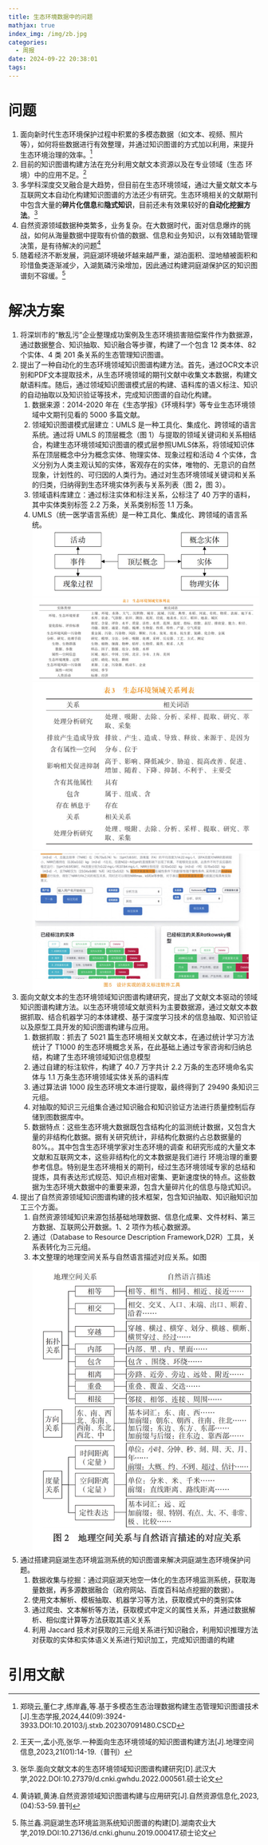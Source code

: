 ```yaml
---
title: 生态环境数据中的问题
mathjax: true
index_img: /img/zb.jpg
categories:
  - 周报
date: 2024-09-22 20:38:01
tags:
---
```

# 问题
1. 面向新时代生态环境保护过程中积累的多模态数据（如文本、视频、照片等），如何将些数据进行有效整理，并通过知识图谱的方式加以利用，来提升生态环境治理的效率。[^1]
2. 目前的知识图谱构建方法在充分利用文献文本资源以及在专业领域（生态 环境）中的应用不足。[^2]
3. 多学科深度交叉融合是大趋势，但目前在生态环境领域，通过大量文献文本与互联网文本自动化构建知识图谱的方法还少有研究。生态环境相关的文献期刊中包含大量的**碎片化信息**和**隐式知识**，目前还未有效果较好的**自动化挖掘方法**。[^3]
4. 自然资源领域数据种类繁多，业务复杂。在大数据时代，面对信息爆炸的挑战，如何从海量数据中提取有价值的数据、信息和业务知识，以有效辅助管理决策，是有待解决的问题[^4]
5. 随着经济不断发展，洞庭湖环境破坏越来越严重，湖泊面积、湿地植被面积和珍惜鱼类逐渐减少，入湖氮磷污染增加，因此通过构建洞庭湖保护区的知识图谱刻不容缓。[^5]

# 解决方案
1. 将深圳市的“散乱污”企业整理成功案例及生态环境损害赔偿案件作为数据源，通过数据整合、知识抽取、知识融合等步骤，构建了一个包含 12 类本体、82 个实体、4 类 201 条关系的生态管理知识图谱。
2. 提出了一种自动化的生态环境领域知识图谱构建方法。首先，通过OCR文本识别和PDF文本提取技术，从生态环境领域的期刊文献中收集文本数据，构建文献语料库。随后，通过领域知识图谱模式层的构建、语料库的语义标注、知识的自动抽取以及知识验证等技术，完成知识图谱的自动化构建。
   1. 数据来源：2014-2020 年在《生态学报》《环境科学》等专业生态环境领域中文期刊见看的 5000 多篇文献。
   2. 领域知识图谱模式层建立：UMLS 是一种工具化、集成化、跨领域的语言系统。通过将 UMLS 的顶层概念（图 1）与提取的领域关键词和关系相结合，构建生态环境领域知识图谱的模式层参照UMLS体系，将领域知识体系在顶层概念中分为概念实体、物理实体、现象过程和活动 4 个实体，含义分别为人类主观认知的实体，客观存在的实体，唯物的、无意识的自然现象，计划性的、可归因的人类行为。通过对生态环境领域关键词和关系的归类，归纳得到生态环境实体列表与关系列表（图 2，图 3）。
   3. 领域语料库建立：通过标注实体和标注关系，公标注了 40 万字的语料，其中实体类别标签 2.2 万条，关系类别标签 1.1 万条。
   4. UMLS（统一医学语言系统）是一种工具化、集成化、跨领域的语言系统。
![图 1](https://raw.githubusercontent.com/Hua-Wu-Que-Code/picture/main/uPic/PeddeN.jpg)
![图 2](https://raw.githubusercontent.com/Hua-Wu-Que-Code/picture/main/uPic/0lBLjP.jpg)
![图 3](https://raw.githubusercontent.com/Hua-Wu-Que-Code/picture/main/uPic/2wVrVo.jpg)
![图 4](https://raw.githubusercontent.com/Hua-Wu-Que-Code/picture/main/uPic/9QTEfz.jpg)
3. 面向文献文本的生态环境领域知识图谱构建研究，提出了文献文本驱动的领域知识图谱构建方法。以生态环境领域文献资料为主要数据源，通过文献文本数据抓取、结合机器学习的本体建模、基于深度学习技术的信息抽取、知识验证以及原型工具开发的知识图谱构建与应用。
   1. 数据抓取：抓去了 5021 篇生态环境相关文献文本，在通过统计学习方法统计了 T1000 的生态环境概念关系，在此基础上通过专家咨询和归纳总结，构建了生态环境领域知识信息模型
   2. 通过自建的标注软件，构建了 40.7 万字共计 2.2 万条的生态环境命名实体与 1.1 万条生态环境领域实体关系的语料库
   3. 通过算法讲 1000 段生态环境文本进行提取，最终得到了 29490 条知识三元组。
   4. 对抽取的知识三元组集合通过知识融合和知识验证方法进行质量控制后存储到图数据库中。
   5. 数据特点：这些生态环境大数据既包含结构化的监测统计数据，又包含大量的非结构化数据。据有关研究统计，非结构化数据约占总数据量的 80%。。其中包含生态环境学家对生态环境的调查 和研究形成的大量文本文献和互联网文本，这些非结构化的文本数据是我们进行 环境治理的重要参考信息。特别是生态环境相关的期刊，经过生态环境领域专家的总结和提炼，具有表达形式规范、知识点相对密集、更新速度快的特点。这些数据为生态环境大数据中的重要来源，包含大量碎片化的信息与隐式知识。
4. 提出了自然资源领域知识图谱构建的技术框架，包含知识抽取、知识融知识加工三个方面。
   1. 自然资源领域知识来源包括基础地理数据、信息化成果、文件材料、第三方数据、互联网公开数据。1、2 项作为核心数据源。
   2. 通过（Database to Resource Description Framework,D2R）工具，关系表转化为三元组。
   3. 本文整理的地理空间关系与自然语言描述对应关系。如图![OeiBAj](https://raw.githubusercontent.com/Hua-Wu-Que-Code/picture/main/uPic/OeiBAj.jpg)
5. 通过搭建洞庭湖生态环境监测系统的知识图谱来解决洞庭湖生态环境保护问题。
   1. 数据收集与挖掘：通过洞庭湖天地空一体化的生态环境监测系统，获取海量数据，再多源数据融合（政府网站、百度百科站点挖掘的数据）。
   2. 使用文本解析、模板抽取、机器学习等方法，获取模式中的类别实体
   3. 通过爬虫、文本解析等方法，获取模式中定义的属性关系，并通过数据解析、相似度计算等方法获取其语义关系
   4. 利用 Jaccard 技术对获取的三元组关系进行知识融合，利用知识推理方法对获取的实体和实体语义关系进行知识加工，完成知识图谱的构建

# 引用文献
[^1]: 郑晓云,董仁才,练岸鑫,等.基于多模态生态治理数据构建生态管理知识图谱技术[J].生态学报,2024,44(09):3924-3933.DOI:10.20103/j.stxb.202307091480.CSCD
[^2]: 王天一,孟小亮,张华.一种面向生态环境领域的知识图谱构建方法[J].地理空间信息,2023,21(01):14-19.（普刊）
[^3]: 张华.面向文献文本的生态环境领域知识图谱构建研究[D].武汉大学,2022.DOI:10.27379/d.cnki.gwhdu.2022.000561.硕士论文
[^4]: 黄诗颖,黄涛.自然资源领域知识图谱构建与应用研究[J].自然资源信息化,2023,(04):53-59.普刊
[^5]: 陈兰鑫.洞庭湖生态环境监测系统知识图谱的构建[D].湖南农业大学,2019.DOI:10.27136/d.cnki.ghunu.2019.000417.硕士论文

